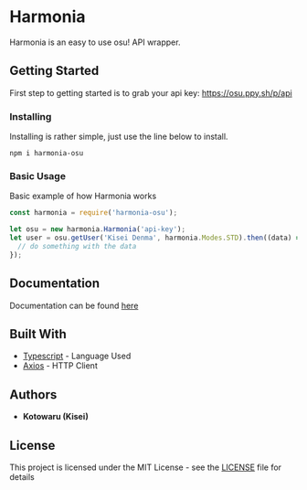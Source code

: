 # Harmonia

Harmonia is an easy to use osu! API wrapper.

## Getting Started
First step to getting started is to grab your api key: https://osu.ppy.sh/p/api

### Installing

Installing is rather simple, just use the line below to install.

```
npm i harmonia-osu
```

### Basic Usage

Basic example of how Harmonia works

```js
const harmonia = require('harmonia-osu');

let osu = new harmonia.Harmonia('api-key');
let user = osu.getUser('Kisei Denma', harmonia.Modes.STD).then((data) => {
  // do something with the data
});
```

## Documentation
Documentation can be found [here](https://kotowaru.github.io/slate/)

## Built With

* [Typescript](https://www.typescriptlang.org/docs/home.html/) - Language Used
* [Axios](https://github.com/axios/axios) - HTTP Client

## Authors

* **Kotowaru (Kisei)**

## License

This project is licensed under the MIT License - see the [LICENSE](LICENSE) file for details
